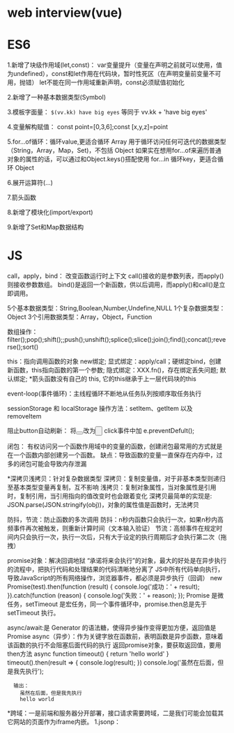 # web interview(vue)

# ES6
  1.新增了块级作用域(let,const)：
    var变量提升（变量在声明之前就可以使用，值为undefined），const和let作用在代码块，暂时性死区（在声明变量前变量不可用，抛错）
    let不能在同一作用域重新声明，const必须赋值初始化

  2.新增了一种基本数据类型(Symbol)
  
  3.模板字面量：
    `$(vv.kk) have big eyes` 等同于  vv.kk + 'have big eyes'

  4.变量解构赋值：
    const point=[0,3,6];const [x,y,z]=point

  5.for...of循环：循环value,更适合循环 Array
    用于循环访问任何可迭代的数据类型（String，Array，Map，Set)，不包括 Object
    如果实在想用for...of来遍历普通对象的属性的话，可以通过和Object.keys()搭配使用
    for...in 循环key，更适合循环 Object

  6.展开运算符(...)

  7.箭头函数

  8.新增了模块化(import/export)
  
  9.新增了Set和Map数据结构


# JS
  call，apply，bind：
    改变函数运行时上下文
    call()接收的是参数列表，而apply()则接收参数数组。
    bind()是返回一个新函数，供以后调用，而apply()和call()是立即调用。
    
  5个基本数据类型：String,Boolean,Number,Undefine,NULL
  1个复杂数据类型：Object
  3个引用数据类型：Array，Object，Function
  
  数组操作：filter();pop();shift();;push();unshift();splice();slice();join();find();concat();reverse();sort()
  
  this：指向调用函数的对象
    new绑定;
    显式绑定：apply/call；硬绑定bind，创建新函数，this指向函数的第一个参数;
    隐式绑定：XXX.fn()，存在绑定丢失问题;
    默认绑定;
    *箭头函数没有自己的 this, 它的this继承于上一层代码块的this
    
  event-loop(事件循环)：主线程循环不断地从任务队列按顺序取任务执行
  
  sessionStorage 和 localStorage 操作方法：setItem、getItem 以及 removeItem
  
  阻止button自动刷新：
    将<button></button>改为<input type="button">
    click事件中加 e.preventDefult();
    
  闭包：
    有权访问另一个函数作用域中的变量的函数，创建闭包最常用的方式就是在一个函数内部创建另一个函数。
    缺点：导致函数的变量一直保存在内存中，过多的闭包可能会导致内存泄漏
    
  *深拷贝浅拷贝：针对复杂数据类型
    深拷贝：复制变量值，对于非基本类型则递归至基本类型变量再复制，互不影响
    浅拷贝：复制对象属性，当对象属性是引用时，复制引用，当引用指向的值改变时也会跟着变化
    深拷贝最简单的实现是: JSON.parse(JSON.stringify(obj))，对象的属性值是函数时，无法拷贝
    
  防抖，节流：防止函数的多次调用
    防抖：n秒内函数只会执行一次，如果n秒内高频事件再次被触发，则重新计算时间（文本输入验证）
    节流：高频事件在规定时间内只会执行一次，执行一次后，只有大于设定的执行周期后才会执行第二次（拖拽）
    
  promise对象：解决回调地狱
    “承诺将来会执行”的对象，最大的好处是在异步执行的流程中，把执行代码和处理结果的代码清晰地分离了
    JS中所有代码单向执行，导致JavaScript的所有网络操作，浏览器事件，都必须是异步执行（回调）
      new Promise(test).then(function (result) {
          console.log('成功：' + result);
      }).catch(function (reason) {
          console.log('失败：' + reason);
      });
  Promise 是微任务，setTimeout 是宏任务，同一个事件循环中，promise.then总是先于 setTimeout 执行。
  
  async/await:是 Generator 的语法糖，使得异步操作变得更加方便，返回值是Promise
    async（异步）：作为关键字放在函数前，表明函数是异步函数，意味着该函数的执行不会阻塞后面代码的执行
      返回promise对象，要获取返回值，要用then方法
        async function timeout() {
          return 'hello world'
      }
      timeout().then(result => {
          console.log(result);
      })
      console.log('虽然在后面，但是我先执行');
      
      输出：
        虽然在后面，但是我先执行
        hello world
        
  *跨域：一是前端和服务器分开部署，接口请求需要跨域，二是我们可能会加载其它网站的页面作为iframe内嵌。
    1.jsonp： <script> 标签的 src 属性不会被同源策略所约，只支持get请求
    2.cors：服务器设置的Access-Control-Allow-Origin Header和请求来源匹配
    3.nginx反向代理
    4.WebSocket
    5.window.postMessage方法，允许跨窗口通信，不论这两个窗口是否同源。
  
  继承：主要是由原型链实现的
    1.prototype
    2.借用构造函数（call，apply）
    3.组合继承
    4.原型式继承　　
    5.寄生式继承
    6.寄生组合式继承
    
  柯里化（currying）：局部套用，只传递给函数一部分参数来调用它，让它返回一个函数去处理剩下的参数。
    bind的实现机制就是currying
    好处：1.参数复用，调用方便
         2.提前确认
         3.延迟运行
         
  Array.prototype.slice.call()方法：能够将一个具有length属性的对象转换为数组
  
  iframe缺点：1.会产生很多页面，不容易管理。
             2.代码复杂，不利于搜索引擎优化
             3.很多的移动设备（PDA 手机）无法完全显示框架，设备兼容性差
             4.增加服务器的http请求

  判断数组的方法：
    1.typeof(arr)：除了 array 和 null 判断为 object 外，其他的都可以正常判断
    2.arr instanceof Array：检测对象的原型链是否指向构造函数的 prototype 对象（面向对象）
    3.arr.constructor === Array：利用对象的 constructor 属性
    4.Object.prototype.toString.call(o) === '[object Array]'：取得对象的一个内部属性[[Class]]，再配合call，我们可以取得任何对象的内部属性
    5.Array.isArray(arr) ：IE8之前的版本不支持
    
  函数声明会覆盖变量声明，但不会覆盖变量赋值。
  setTimeout 的第一个参数使用字符串而非函数的话，会引发内存泄漏。
  innerHTML：从对象的起始位置到终止位置的全部内容,包括Html标签。
  innerText：从起始位置到终止位置的内容, 但它去除Html标签。
  $.map和$.each：map()操作数组和对象，返回新数组；each()操作 jquery 对象返回原来的数组
  
  ajax的流程：
    1)客户端产生js的事件
    2)创建XMLHttpRequest对象
    3)对XMLHttpRequest进行配置
    4)通过AJAX引擎发送异步请求
    5)服务器端接收请求并且处理请求，返回html或者xml内容
    6)XML调用一个callback()处理响应回来的内容
    7)页面局部刷新

  构造函数：
    是一种特殊的方法、主要用来创建对象时初始化对象，总与new运算符一起使用，创建对象的语句中构造函数的函数名必须与类名完全相同。
与普通函数相比只能由new关键字调用，构造函数是类的标示
  
  sessionStorage和localstroage与cookie：
  1.cookie在浏览器和服务器间来回传递，另外两个只存在本地；
  2.cookie不能超过4k，另两个5M；
  3.cookie有效期是设置时间，sessionStorage是浏览器关闭时，localStorage是始终有效；
  4.localStorage 和 cookie 在同源窗口共享，sessionStorage数据不共享
  
  
# Vue
  UTC时间格式转标准时间：安装moment.js
  
  *生命周期（钩子）：创建前后（created），挂载前后（mounted），更新前后（updated），销毁前后（destroy）
  
  双向绑定原理：Vue内部通过Object.defineProperty方法属性拦截的方式，把data对象里每个数据的读写转化成getter/setter，当数据变化时通知视图更新
    ES中有两种属性: 数据属性和访问器属性,
    数据属性：一般用于存储数据数值
    访问器属性：对应的是set/get操作, 不能直接存储数据值
    Object.defineProperty()：这个方法接收三个参数: 属性所在对象, 属性的名字, 描述符对象;通过get()，set()拦截
    let car = {}
    let val = 3000
    Object.defineProperty(car, 'price', {
        get(){
            console.log('price属性被读取了')
            return val
        },
        set(newVal){
            console.log('price属性被修改了')
            val = newVal
        }
    })
    car.price // price属性被读取了  3000
    car.price=5000 //price属性被修改了  5000
     
   *实现数据的双向绑定，首先要对数据进行劫持监听，所以我们需要设置一个监听器Observer，用来监听所有属性。如果属性发上变化了，就需要告诉订阅者Watcher看是否需要更新。因为订阅者是有很多个，所以我们需要有一个消息订阅器Dep来专门收集这些订阅者，然后在监听器Observer和订阅者Watcher之间进行统一管理。
   
   父子传值：vuex，$emit
   
   options请求：
     是浏览器对复杂跨域请求的一种处理方式,在真正发送请求之前,会先进行一次预请求,就是我们刚刚说到的参数为OPTIONS的第一次请求,他的作用是用于试探性的服务器响应是否正确,即是否能接受真正的请求,如果在options请求之后获取到的响应是拒绝性质的,例如500等http状态,那么它就会停止第二次的真正请求的访问
     产生原因： 1:请求的方法不是GET/HEAD/POST
              2:POST请求的Content-Type并非application/x-www-form-urlencoded, multipart/form-data, 或text/plain
              3:请求设置了自定义的header字段
   
   
# Vuex（Vue状态管理）
  核心：仓库store，包含着你的应用中大部分的状态 (state)。
  
  与全局对象不同：1.Vuex的存储状态是响应式的
               2.不能直接改变 store 中的状态。改变 store 中的状态的唯一途径就是显式地提交 (commit) mutation
               
  Vuex 使用单一状态树，从 store 实例中读取状态最简单的方法就是在计算属性中返回某个状态
  1.State
  2.Getter: 可以认为是 store 的计算属性
  3.Mutation: 每个 mutation 都有一个字符串的 事件类型 (type) 和 一个 回调函数 (handler)。这个回调函数就是我们实际进行状态更改的地方，并且它会接受 state 作为第一个参数
  4.Action: 类似于 mutation，但Action 提交的是 mutation，而不是直接变更状态；可以包含任意异步操作。异步逻辑都应该封装到 action 里面
  5.Module: 将 store 分割成模块（module）防止臃肿。每个模块拥有自己的 state、mutation、action、getter
  
  全局注册组件：
    main.js 中 Vue.component(组件名,{方法})
    全局组件必须写在Vue实例创建之前，才在该根元素下面生效
    模板里面第一级只能有一个标签
    组件处于全局下不可以添加默认事件，要用全局的事件函数，必须父子通信
  
  注册组件的方法： Vue.compontent() 和 Vue.extend() 
    Vue.compontent() 是 Vue.extend() 的亲民版，Vue.extend() 需要new一个实例，挂载到特定的元素上，但new 实例().$mount() 的 $mount()的参数可以为空，依然能生成实例，但不挂载到 dom 文档流中，生成的实例中有 $el 想插哪里插哪里（document.body.appendChild( 实例.$el）

  
  
# Vue React 对比
  都使用'Virtual DOM'（虚拟DOM，是一个映射真实DOM的JS对象，当有变化产生时，一个新的VD会被创建并计算与旧的的差别，然后将差别应用在真实DOM上），React是JSX（JSX是使用xml语法编写javascript的一种语法糖），Vue是模板语法。
  
  mvvm即是model-view-viewmodel，model和view之间的衔接交互都是通过viewmodel来实现的。viewmodel就是创建一个vue实例，vue实例是作用于某一个dom元素上的。
  
  都是单项数据流，但是都可以进行 双向数据绑定
  提供了响应式和组件化的视图组件，都有脚手架（vuex，vue-router|react-router,react-redux），都有构建工具（vue-cli,Create React App (CRA))
  Vue：在渲染过程中，会跟踪每一个组件的依赖关系，不需要重新渲染整个组件树。
  React：当应用的状态被改变时，全部子组件都会重新渲染。可以通过shouldComponentUpdate这个生命周期方法来进行控制
  
  
# CSS
  盒模型：box-sizing: border-box（整个div宽高包括margin，border，padding）；content-box（不包括上述）
  
  单位：em（相对于父元素font-size）；rem（相对于根元素font-size）；rpx（小程序相对单位，1rpx = 屏幕宽度 / 750 px）
  rem布局：通过js修改根元素的大小，达到整个页面的缩放。
  
  选择器：#ID  .class
  
  *水平垂直居中：
    1.flex布局：弹性布局
    父：
      display: flex;
      /* 实现元素水平居中 */
      justify-content: center;
      /* 实现元素垂直居中 */
      align-items: center;
    2.margin: auto;
    
  水平居中：
    行内元素：display: inline-block; text-align: center;
    块级元素：margin: 0 auto;
    父 display: flex; justify-content: center;
    
  垂直居中：
    行高 = 元素高：line-height: height（盒模型，computed height）
    父 display: flex; align-items: center;
    absolute + transform
    行内元素：display: inline-block; text-align: center;
    
  溢出隐藏：overflow: hidden
  
  CSS预处理器：变量 / 嵌套 / 自动前缀 / 条件语句 / 循环语句
  
  LESS：CSS预处理语言，动态 css 语言，使得css样式灵活作用于 html 标签，提高样式代码的可维护性
    less.js的作用就是编译 .less 文件，使它成为浏览器能读懂的 css 样式；
    在引用less.js之前，需要一个less变量，声明编译less的环境参数，less变量的声明必须要在less.js的引用之前
    变量计算，变量混合（继承，带参），嵌套，函数，条件判断，变量作用域，import
    
  BFC(Block Fromatting Context)：块级格式上下文；是一个独立的布局环境，其中的元素布局是不受外界的影响
    创建条件：1、float的值不是none。
            2、position的值不是static或者relative。
            3、display的值是inline-block、table-cell、flex、table-caption或者inline-flex
            4、overflow的值不是visible
    用途：1、避免外边距折叠 ：BFC产生外边距折叠要满足一个条件：两个相邻元素要处于同一个BFC中。所以，若两个相邻元素在不同的BFC中，就能避免外边距折叠。
         2、包含浮动
         3、避免文字环绕
         
  三栏布局
  
  position：
    默认值static
    absolute（绝对定位，层叠z-index）；
    relative（相对定位，当对象定位在浏览器窗口外，显示滚动条）；
    fixed（固定定位，相对于浏览器窗口）
    
  hack就是浏览器留的后门，方便对这一个版本的浏览器单独定义样式，
         
         
# 浏览器
   输入url到展示页面过程发生了什么？
     1.域名解析：DNS协议通过域名查找IP地址，域名解析就是在DNS记录一条信息记录
     2.建立TCP连接：三次握手，目的：为了防止已失效的连接请求报文段突然又传送到了服务端，从而产生错误
     3.发起http请求：请求报文由三部分组成：请求行，请求报头和空白行+请求正文
     4.服务器响应http请求：响应报文由三部分组成：响应行，响应报头和响应报文
     5.浏览器渲染页面：dom树，css规则树，渲染树（重排和重绘），根据渲染树计算每个节点信息，绘制页面，JS解析（一个主线程+一个任务队列）
     6.断开连接：TCP四次挥手
     
     
# 性能优化
  DOM操作太多:
      1. 合并多次的DOM操作为单次的DOM操作
      2. 设置具有动画效果的DOM元素的position属性为fixed或absolute
      3. 使用事件托管方式绑定事件
      
  性能检测：
      1.Performance API：使用浏览器提供的 window.performance 对象
      2.Profile工具：用于测试页面脚本运行时系统内存和CPU资源占用情况的API
  
  为什么利用多个域名来存储网站资源会更有效？
      1.CDN，表示让用户从离自己最近的下载点下载资源。
      2.突破服务器的带宽限制。
      3.节约主域名的连接数，提升并发
      4.更加安全，比如静态资源服务器上面，不能运行任何代码的。


# 算法
  遍历二叉树：前序遍历、中序遍历、后序遍历
  
  二分法查找：
    function getIndex(arr,num){
      var len = arr.length,
          st  = 0,
          end = len-1
          while(st<=end){
          var mid = Math.floor((st+end)/2)  //向下取整
          if(num==arr[mid]){
              return mid
          }else if(num>arr[mid]){
              st = mid+1
          }else{
              end = mid-1
          }
      }
      return arr;
    }
    
  冒泡排序：
    function bubbleSort(arr) {
      var len = arr.length;
      for (var i = 0; i < len; i++) {
          for (var j = 0; j < len - 1 - i; j++) {
              if (arr[j] > arr[j+1]) {        //相邻元素两两对比
                  var temp = arr[j+1];        //元素交换
                  arr[j+1] = arr[j];
                  arr[j] = temp;
              }
          }
      }
      return arr;
    }
    
    
    
# 环境
  前端代码多环境管理：process.env，在使用Vue Cli构建的项目中，需要将process.env 设置其他变量名进行使用
    在 package.json 的 script 字段中作如下配置：
    "scripts": {
      "start": "cross-env BUILD_ENV=dev node build/dev-server.js",
      "dev": "cross-env BUILD_ENV=dev  node build/dev-server.js",
      "build": "cross-env BUILD_ENV=dev node build/build.js",
      "buildDev": "cross-env BUILD_ENV=dev  node build/build.js",
      "buildStag": "cross-env BUILD_ENV=stag  node build/build.js",
      "buildProd": "cross-env BUILD_ENV=prod  node build/build.js",
      "unit": "cross-env BABEL_ENV=test karma start test/unit/karma.conf.js --single-run",
      "e2e": "node test/e2e/runner.js",
      "test": "npm run unit && npm run e2e",
      "lint": "eslint --ext .js,.vue src test/unit/specs test/e2e/specs"
    },
   需要在webpack.dev.conf.js 及 webpack.prod.conf.js 文件中：
    webpack.dev.conf.js
      new webpack.DefinePlugin({
          'process.env': config.dev.env,
          'process.env.BUILD_ENV': JSON.stringify(process.env.BUILD_ENV)//增加此行
      })
    webpack.prod.conf.js
      new webpack.DefinePlugin({
          'process.env': env,
          'process.env.BUILD_ENV': JSON.stringify(process.env.BUILD_ENV)
      })
   此时，可在前端JS文件中通过 process.env.BUILD_ENV 获得 package.json中的script获得对应值，进行其他操作，比如，引入不同环境的配置文件


# 正则表达
  + 号：1次或多次
  * 号：0次、或1次、或多次
  ? 号：0次、或1次
  \n ：换行
  \f ：换页
  \r ：回车
  \s ：空白字符，包括空格，制表符，换页符等
  .	匹配除换行符 \n 之外的任何单字符
  $	匹配输入字符串的结尾位置
  ^	匹配输入字符串的开始位置
  \w	匹配字母、数字、下划线
  \d	匹配一个数字字符。等价于 [0-9]。


# 兼容问题
  请列举IE6的一些Bug的解决办法。
    双倍margin：浮动的方向设置的和marign方便不相同即可。
    有链接的图片的边框：img{border:none}即可。
    3px bug ：给容器设置display:inline-block即可。
    overflow:hidden失效，用zoom:1;来解决。
    
  写出5条Firefox和IE的脚本兼容问题？
    绑定监听：IE是attatchEvent()  、 firefox是addEventListener();
    计算样式：IE是computedStyle、 firefox是getComputedSyle();
    滚动事件：IE是MouseWheel、 firefox是onmousewheel
    表单元素：IE是 document.forms(”formname”) ， firefox是document.forms["formname"]


 # web安全（https://juejin.im/post/5cd6ad7a51882568d3670a8e）
  前端的攻击方式：
  1.XSS 攻击（跨站脚本攻击)是一种代码注入攻击：
    转义/过滤
    在服务端使用 HTTP的 Content-Security-Policy 头部来指定策略，或者在前端设置 meta 标签。
    输入限制（长度及内容）
  2.CSRF（Cross-site request forgery）跨站请求伪造
    使用token
    添加验证码
    为Set-Cookie响应头新增Samesite属性
  3.点击劫持：是指在一个Web页面中隐藏了一个透明的iframe，用外层假页面诱导用户点击
  
  安全扫描工具： Arachni（基于Ruby的开源）；Mozilla HTTP Observatory；w3af（基于Python）
  


